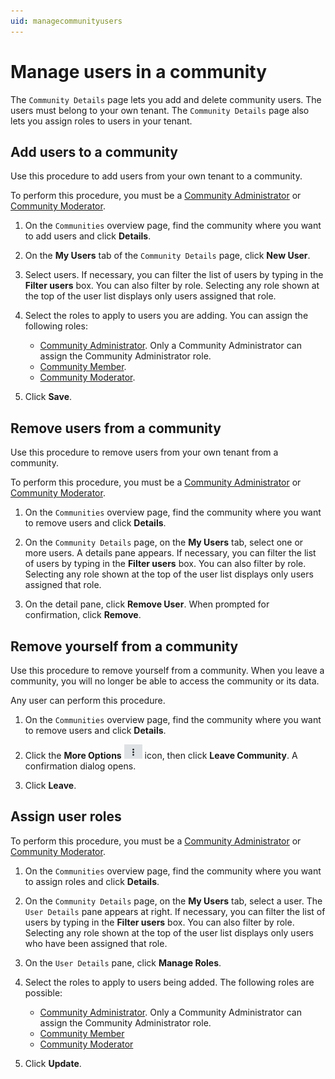 ```yaml
---
uid: managecommunityusers
---
```


# Manage users in a community

The `Community Details` page lets you add and delete community users. The users must belong to your own tenant. The `Community Details` page also lets you assign roles to users in your tenant.

## Add users to a community

Use this procedure to add users from your own tenant to a community.

To perform this procedure, you must be a [Community Administrator](xref:communityroles#community-administrator) or [Community Moderator](xref:communityroles#community-moderator).

1. On the `Communities` overview page, find the community where you want to add users and click **Details**.

2. On the **My Users** tab of the `Community Details` page, click **New User**.

3. Select users. If necessary, you can filter the list of users by typing in the **Filter users** box. You can also filter by role. Selecting any role shown at the top of the user list displays only users assigned that role.

4. Select the roles to apply to users you are adding. You can assign the following roles:

   - [Community Administrator](xref:communityroles#community-administrator). Only a Community Administrator can assign the Community Administrator role.
   - [Community Member](xref:communityroles#community-member).
   - [Community Moderator](xref:communityroles#community-moderator). 

5. Click **Save**.

## Remove users from a community

Use this procedure to remove users from your own tenant from a community.

To perform this procedure, you must be a [Community Administrator](xref:communityroles#community-administrator) or [Community Moderator](xref:communityroles#community-moderator).

1. On the `Communities` overview page, find the community where you want to remove users and click **Details**.

2. On the `Community Details` page, on the **My Users** tab, select one or more users. A details pane appears. If necessary, you can filter the list of users by typing in the **Filter users** box. You can also filter by role. Selecting any role shown at the top of the user list displays only users assigned that role.

3. On the detail pane, click **Remove User**. When prompted for confirmation, click **Remove**.

## Remove yourself from a community

Use this procedure to remove yourself from a community. When you leave a community, you will no longer be able to access the community or its data.

Any user can perform this procedure.

1. On the `Communities` overview page, find the community where you want to remove users and click **Details**.

2. Click the **More Options** ![More Options](images\more-options.png) icon, then click **Leave Community**. A confirmation dialog opens.

3. Click **Leave**.

## Assign user roles

To perform this procedure, you must be a [Community Administrator](xref:communityroles#community-administrator) or [Community Moderator](xref:communityroles#community-moderator).

1. On the `Communities` overview page, find the community where you want to assign roles and click **Details**.

2. On the `Community Details` page, on the **My Users** tab, select a user. The `User Details` pane appears at right. If necessary, you can filter the list of users by typing in the **Filter users** box. You can also filter by role. Selecting any role shown at the top of the user list displays only users who have been assigned that role.

3. On the `User Details` pane, click **Manage Roles**.

4. Select the roles to apply to users being added. The following roles are possible:

   - [Community Administrator](xref:communityroles#community-administrator). Only a Community Administrator can assign the Community Administrator role.
   - [Community Member](xref:communityroles#community-member)
   - [Community Moderator](xref:communityroles#community-moderator) 

5. Click **Update**.
